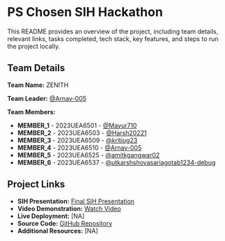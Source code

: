 # PS Chosen SIH Hackathon

This README provides an overview of the project, including team details, relevant links, tasks completed, tech stack, key features, and steps to run the project locally.

## Team Details

**Team Name:** ZENITH

**Team Leader:** [@Arnav-005](https://github.com/Arnav-005)

**Team Members:**

- **MEMBER_1** - 2023UEA6501 - [@Mayur710](https://github.com/Mayur710)
- **MEMBER_2** - 2023UEA6503 - [@Harsh20221](https://github.com/Harsh20221)
- **MEMBER_3** - 2023UEA6509 - [@kritiug23](https://github.com/kritiug23)
- **MEMBER_4** - 2023UEA6510 - [@Arnav-005](https://github.com/Arnav-005)
- **MEMBER_5** - 2023UEA6525 - [@amitkgangwar02](https://github.com/amitkgangwar02)
- **MEMBER_6** - 2023UEA6537 - [@utkarshshovasariagotab1234-debug](https://github.com/utkarshshovasariagotab1234-debug)

## Project Links

- **SIH Presentation:** [Final SIH Presentation](https://drive.google.com/file/d/1OeZACbOc8LTh6A1LRw20WN7nfUg1DtJs/view?usp=sharing)
- **Video Demonstration:** [Watch Video](https://youtu.be/KDMJ4rvzaLo)
- **Live Deployment:** [NA]
- **Source Code:** [GitHub Repository](https://github.com/Harsh20221/sih_new)
- **Additional Resources:** [NA]
